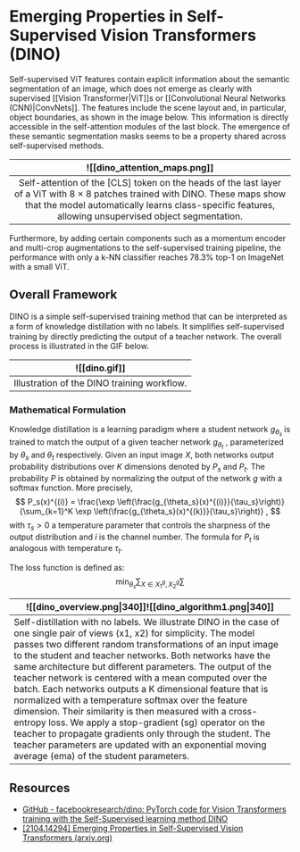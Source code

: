 # Emerging Properties in Self-Supervised Vision Transformers (DINO)

Self-supervised ViT features contain explicit information about the semantic segmentation of an image, which does not emerge as clearly with supervised [[Vision Transformer|ViT]]s or [[Convolutional Neural Networks (CNN)|ConvNets]]. The features include the scene layout and, in particular, object boundaries, as shown in the image below. This information is directly accessible in the self-attention modules of the last block. The emergence of these semantic segmentation masks seems to be a property shared across self-supervised methods.

|                                                                                                      ![[dino_attention_maps.png]]                                                                                                       |
| :-------------------------------------------------------------------------------------------------------------------------------------------------------------------------------------------------------------------------------------: |
| Self-attention of the [CLS] token on the heads of the last layer of a ViT with 8 × 8 patches trained with DINO. These maps show that the model automatically learns class-specific features, allowing unsupervised object segmentation. |

Furthermore, by adding certain components such as a momentum encoder and multi-crop augmentations to the self-supervised training pipeline, the performance with only a k-NN classifier reaches 78.3% top-1 on ImageNet with a small ViT.

## Overall Framework

DINO is a simple self-supervised training method that can be interpreted as a form of knowledge distillation with no labels. It simpliﬁes self-supervised training by directly predicting the output of a teacher network. The overall process is illustrated in the GIF below.

|                ![[dino.gif]]                |
|:-------------------------------------------:|
| Illustration of the DINO training workflow. |

### Mathematical Formulation

Knowledge distillation is a learning paradigm where a student network $g_{\theta_s}$ is trained
to match the output of a given teacher network $g_{\theta_t}$ , parameterized by $\theta_s$ and $\theta_t$ respectively.
Given an input image $X$, both networks output probability distributions over $K$ dimensions denoted by $P_s$ and $P_t$. The probability $P$ is obtained by normalizing the output of the network $g$ with a softmax function. More precisely,
$$
P_s(x)^{(i)} = \frac{\exp \left(\frac{g_{\theta_s}(x)^{(i)}}{\tau_s}\right)}{\sum_{k=1}^K \exp \left(\frac{g_{\theta_s}(x)^{(k)}}{\tau_s}\right)}
,
$$
with $\tau_s > 0$ a temperature parameter that controls the sharpness of the output distribution and $i$ is the channel number. The formula for $P_t$ is analogous with temperature $\tau_t$.

The loss function is defined as:
$$
\min_{\theta_s} \sum_{X \in {X_1^g, X_2^g}} \sum
$$

| ![[dino_overview.png\|340]]![[dino_algorithm1.png\|340]]                                                                                                                                                                                                                                                                                                                                                                                                                                                                                                                                                                                                                                                                                                                                    |
| ------------------------------------------------------------------------------------------------------------------------------------------------------------------------------------------------------------------------------------------------------------------------------------------------------------------------------------------------------------------------------------------------------------------------------------------------------------------------------------------------------------------------------------------------------------------------------------------------------------------------------------------------------------------------------------------------------------------------------------------------------------------------------------------- |
| Self-distillation with no labels. We illustrate DINO in the case of one single pair of views (x1, x2) for simplicity. The model passes two different random transformations of an input image to the student and teacher networks. Both networks have the same architecture but different parameters. The output of the teacher network is centered with a mean computed over the batch. Each networks outputs a K dimensional feature that is normalized with a temperature softmax over the feature dimension. Their similarity is then measured with a cross-entropy loss. We apply a stop-gradient (sg) operator on the teacher to propagate gradients only through the student. The teacher parameters are updated with an exponential moving average (ema) of the student parameters. |

## Resources

- [GitHub - facebookresearch/dino: PyTorch code for Vision Transformers training with the Self-Supervised learning method DINO](https://github.com/facebookresearch/dino?tab=readme-ov-file)
- [[2104.14294] Emerging Properties in Self-Supervised Vision Transformers (arxiv.org)](https://arxiv.org/abs/2104.14294)
